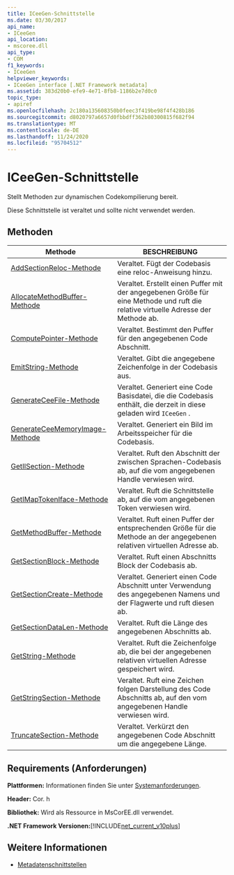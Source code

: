 ```yaml
---
title: ICeeGen-Schnittstelle
ms.date: 03/30/2017
api_name:
- ICeeGen
api_location:
- mscoree.dll
api_type:
- COM
f1_keywords:
- ICeeGen
helpviewer_keywords:
- ICeeGen interface [.NET Framework metadata]
ms.assetid: 383d20b0-efe9-4e71-8fb8-1186b2e7d0c0
topic_type:
- apiref
ms.openlocfilehash: 2c180a135608350b0feec3f419be98f4f428b186
ms.sourcegitcommit: d8020797a6657d0fbbdff362b80300815f682f94
ms.translationtype: MT
ms.contentlocale: de-DE
ms.lasthandoff: 11/24/2020
ms.locfileid: "95704512"
---
```

# <a name="iceegen-interface"></a>ICeeGen-Schnittstelle

Stellt Methoden zur dynamischen Codekompilierung bereit.  
  
 Diese Schnittstelle ist veraltet und sollte nicht verwendet werden.  
  
## <a name="methods"></a>Methoden  
  
|Methode|BESCHREIBUNG|  
|------------|-----------------|  
|[AddSectionReloc-Methode](iceegen-addsectionreloc-method.md)|Veraltet. Fügt der Codebasis eine reloc-Anweisung hinzu.|  
|[AllocateMethodBuffer-Methode](iceegen-allocatemethodbuffer-method.md)|Veraltet. Erstellt einen Puffer mit der angegebenen Größe für eine Methode und ruft die relative virtuelle Adresse der Methode ab.|  
|[ComputePointer-Methode](iceegen-computepointer-method.md)|Veraltet. Bestimmt den Puffer für den angegebenen Code Abschnitt.|  
|[EmitString-Methode](iceegen-emitstring-method.md)|Veraltet. Gibt die angegebene Zeichenfolge in der Codebasis aus.|  
|[GenerateCeeFile-Methode](iceegen-generateceefile-method.md)|Veraltet. Generiert eine Code Basisdatei, die die Codebasis enthält, die derzeit in diese geladen wird `ICeeGen` .|  
|[GenerateCeeMemoryImage-Methode](iceegen-generateceememoryimage-method.md)|Veraltet. Generiert ein Bild im Arbeitsspeicher für die Codebasis.|  
|[GetIlSection-Methode](iceegen-getilsection-method.md)|Veraltet. Ruft den Abschnitt der zwischen Sprachen-Codebasis ab, auf die vom angegebenen Handle verwiesen wird.|  
|[GetIMapTokenIface-Methode](iceegen-getimaptokeniface-method.md)|Veraltet. Ruft die Schnittstelle ab, auf die vom angegebenen Token verwiesen wird.|  
|[GetMethodBuffer-Methode](iceegen-getmethodbuffer-method.md)|Veraltet. Ruft einen Puffer der entsprechenden Größe für die Methode an der angegebenen relativen virtuellen Adresse ab.|  
|[GetSectionBlock-Methode](iceegen-getsectionblock-method.md)|Veraltet. Ruft einen Abschnitts Block der Codebasis ab.|  
|[GetSectionCreate-Methode](iceegen-getsectioncreate-method.md)|Veraltet. Generiert einen Code Abschnitt unter Verwendung des angegebenen Namens und der Flagwerte und ruft diesen ab.|  
|[GetSectionDataLen-Methode](iceegen-getsectiondatalen-method.md)|Veraltet. Ruft die Länge des angegebenen Abschnitts ab.|  
|[GetString-Methode](iceegen-getstring-method.md)|Veraltet. Ruft die Zeichenfolge ab, die bei der angegebenen relativen virtuellen Adresse gespeichert wird.|  
|[GetStringSection-Methode](iceegen-getstringsection-method.md)|Veraltet. Ruft eine Zeichen folgen Darstellung des Code Abschnitts ab, auf den vom angegebenen Handle verwiesen wird.|  
|[TruncateSection-Methode](iceegen-truncatesection-method.md)|Veraltet. Verkürzt den angegebenen Code Abschnitt um die angegebene Länge.|  
  
## <a name="requirements"></a>Requirements (Anforderungen)  

 **Plattformen:** Informationen finden Sie unter [Systemanforderungen](../../get-started/system-requirements.md).  
  
 **Header:** Cor. h  
  
 **Bibliothek:** Wird als Ressource in MsCorEE.dll verwendet.  
  
 **.NET Framework Versionen:**[!INCLUDE[net_current_v10plus](../../../../includes/net-current-v10plus-md.md)]  
  
## <a name="see-also"></a>Weitere Informationen

- [Metadatenschnittstellen](metadata-interfaces.md)
